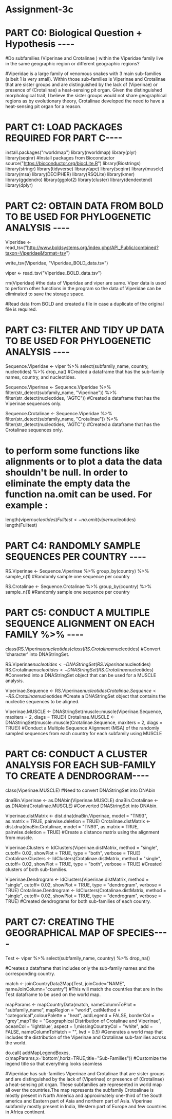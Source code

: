 # Assignment-3c
# PART C0: Biological Question + Hypothesis ----

#Do subfamilies (Viperinae and Crotalinae ) within the Viperidae family live in the same geographic region or different geographic regions?

#Viperidae is a large family of venomous snakes with 3 main sub-families (albeit 1 is very small). Within those sub-families is Viperinae and Crotalinae that are sister groups and are distinguished by the lack of (Viperinae) or presence of (Crotalinae) a heat-sensing pit organ. Given the distinguished morphological trait, I believe the sister groups would not share geographical regions as by evolutionary theory, Crotalinae developed the need to have a heat-sensing pit organ for a reason.

# PART C1: LOAD PACKAGES REQUIRED FOR PART C----

install.packages("rworldmap")
library(rworldmap)
library(plyr)
library(seqinr)
#Install packages from Bioconductor
source("https://bioconductor.org/biocLite.R")
library(Biostrings)
library(stringr)
library(tidyverse)
library(ape)
library(seqinr)
library(muscle)
library(msa)
library(DECIPHER)
library(RSQLite)
library(kmer)
library(ggdendro)
library(ggplot2)
library(cluster)
library(dendextend)
library(dplyr)

# PART C2: OBTAIN DATA FROM BOLD TO BE USED FOR PHYLOGENETIC ANALYSIS ----

Viperidae <- read_tsv("http://www.boldsystems.org/index.php/API_Public/combined?taxon=Viperidae&format=tsv")

write_tsv(Viperidae, "Viperidae_BOLD_data.tsv")

viper <- read_tsv("Viperidae_BOLD_data.tsv")

rm(Viperidae)
#the data of Viperidae and viper are same. Viper data is used to perform other functions in the program so the data of Viperidae can be eliminated to save the storage space.


#Read data from BOLD and created a file in case a duplicate of the original file is required. 
# PART C3: FILTER AND TIDY UP DATA TO BE USED FOR PHYLOGENETIC ANALYSIS ----

Sequence.Viperidae <- viper %>%
  select(subfamily_name, country, nucleotides) %>%
  drop_na()
#Created a dataframe that has the sub-family names, country, and nucleotides.

Sequence.Viperinae <- Sequence.Viperidae %>%
  filter(str_detect(subfamily_name, "Viperinae")) %>%
  filter(str_detect(nucleotides, "AGTC"))
#Created a dataframe that has the Viperinae sequences only.

Sequence.Crotalinae <- Sequence.Viperidae %>%
  filter(str_detect(subfamily_name, "Crotalinae")) %>%
  filter(str_detect(nucleotides, "AGTC"))
#Created a dataframe that has the Crotalinae sequences only.

# to perform some functions like alignments or to plot a data the data shouldn't be null. In order to eliminate the empty data the function na.omit can be used. For example :
length(viper$nucleotides)
Fulltest <- na.omit(viper$nucleotides)
length(Fulltest)



# PART C4: RANDOMLY SAMPLE SEQUENCES PER COUNTRY ----

RS.Viperinae <- Sequence.Viperinae %>%
  group_by(country) %>%
  sample_n(1)
#Randomly sample one sequence per country 

RS.Crotalinae <- Sequence.Crotalinae %>%
  group_by(country) %>%
  sample_n(1)
#Randomly sample one sequence per country 

# PART C5: CONDUCT A MULTIPLE SEQUENCE ALIGNMENT ON EACH FAMILY %>% ----

class(RS.Viperinae$nucleotides)
class(RS.Crotalinae$nucleotides)
#Convert 'character' into DNAStringSet.

RS.Viperinae$nucleotides <- DNAStringSet(RS.Viperinae$nucleotides)
RS.Crotalinae$nucleotides <- DNAStringSet(RS.Crotalinae$nucleotides)
#Converted into a DNAStringSet object that can be used for a MUSCLE analysis.

Viperinae.Sequence <- RS.Viperinae$nucleotides
Crotalinae.Sequence <- RS.Crotalinae$nucleotides
#Create a DNAStringSet object that contains the nucleotie sequences to be aligned.

Viperinae.MUSCLE <- DNAStringSet(muscle::muscle(Viperinae.Sequence, maxiters = 2, diags = TRUE))
Crotalinae.MUSCLE <- DNAStringSet(muscle::muscle(Crotalinae.Sequence, maxiters = 2, diags = TRUE))
#Conduct a Multiple Sequence Alignment (MSA) of the randomly sampled sequences from each country for each subfamily using MUSCLE

# PART C6: CONDUCT A CLUSTER ANALYSIS FOR EACH SUB-FAMILY TO CREATE A DENDROGRAM----

class(Viperinae.MUSCLE)
#Need to convert DNAStringSet into DNAbin

dnaBin.Viperinae <- as.DNAbin(Viperinae.MUSCLE)
dnaBin.Crotalinae <- as.DNAbin(Crotalinae.MUSCLE)
#Converted DNAStringSet into DNAbin.

Viperinae.distMatrix <- dist.dna(dnaBin.Viperinae, model = "TN93", as.matrix = TRUE, 
                                 pairwise.deletion = TRUE)
Crotalinae.distMatrix <- dist.dna(dnaBin.Crotalinae, model = "TN93", as.matrix = TRUE, 
                                  pairwise.deletion = TRUE)
#Create a distance matrix using the alignment from muscle.

Viperinae.Clusters <- IdClusters(Viperinae.distMatrix,
                                 method = "single",
                                 cutoff= 0.02,
                                 showPlot = TRUE,
                                 type = "both",
                                 verbose = TRUE)
Crotalinae.Clusters <- IdClusters(Crotalinae.distMatrix,
                                  method = "single",
                                  cutoff= 0.02,
                                  showPlot = TRUE,
                                  type = "both",
                                  verbose = TRUE)
#Created clusters of both sub-families.

Viperinae.Dendrogram <- IdClusters(Viperinae.distMatrix,
                                   method = "single",
                                   cutoff= 0.02,
                                   showPlot = TRUE,
                                   type = "dendrogram",
                                   verbose = TRUE)
Crotalinae.Dendrogram <- IdClusters(Crotalinae.distMatrix,
                                    method = "single",
                                    cutoff= 0.02,
                                    showPlot = TRUE,
                                    type = "dendrogram",
                                    verbose = TRUE)
#Created dendrograms for both sub-families of each country. 

# PART C7: CREATING THE GEOGRAPHICAL MAP OF SPECIES----

Test <- viper %>%
  select(subfamily_name, country) %>%
  drop_na()


#Creates a dataframe that includes only the sub-family names and the corresponding country.

match <- joinCountryData2Map(Test, joinCode="NAME", nameJoinColumn="country")
#This will match the countries that are in the Test dataframe to be used on the world map.

mapParams <- mapCountryData(match, nameColumnToPlot = "subfamily_name", mapRegion = "world", catMethod = "categorical",colourPalette = "heat", addLegend = FALSE, borderCol = "grey",mapTitle = "Geographical Distribution of Crotalinae and Viperinae", oceanCol = 'lightblue', aspect = 1,missingCountryCol = "white", add = FALSE, nameColumnToHatch = "", lwd = 0.5)
#Generates a world map that includes the distribution of the Viperinae and Crotalinae sub-families across the world. 

do.call( addMapLegendBoxes, c(mapParams,x='bottom',horiz=TRUE,title="Sub-Families"))
#Customize the legend title so that everything looks seamless

#Viperidae has sub-families Viperinae and Crotalinae that are sister groups and are distinguished by the lack of (Viperinae) or presence of (Crotalinae) a heat-sensing pit organ. These subfamilies are represented in world map all over the countries.The map represents the subfamily Crotoalinae is mostly present in North America and approximately one-third of the South america and Eastern part of Asia and northern part of Asia. Viperinae subfamily mostly present in India, Western part of Europe and few countries in Africa continent.
